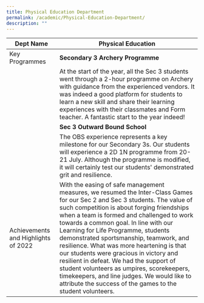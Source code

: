 ```yaml
---
title: Physical Education Department
permalink: /academic/Physical-Education-Department/
description: ""
---
```

|  Dept Name	| Physical Education	|
| - | - |
| Key Programmes 	| **Secondary 3 Archery Programme**|
||At the start of the year, all the Sec 3 students went through a 2-hour programme on Archery with guidance from the experienced vendors. It was indeed a good platform for students to learn a new skill and share their learning experiences with their classmates and Form teacher. A fantastic start to the year indeed!|
||**Sec 3 Outward Bound School**|
||The OBS experience represents a key milestone for our Secondary 3s. Our students will experience a 2D 1N programme from 20-21 July. Although the programme is modified, it will certainly test our students' demonstrated grit and resilience.|
|Achievements and Highlights of 2022| With the easing of safe management measures, we resumed the Inter-Class Games for our Sec 2 and Sec 3 students. The value of such competition is about forging friendships when a team is formed and challenged to work towards a common goal. In line with our Learning for Life Programme, students demonstrated sportsmanship, teamwork, and resilience. What was more heartening is that our students were gracious in victory and resilient in defeat. We had the support of student volunteers as umpires, scorekeepers, timekeepers, and line judges. We would like to attribute the success of the games to the student volunteers.